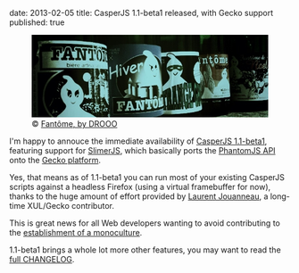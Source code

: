 date: 2013-02-05
title: CasperJS 1.1-beta1 released, with Gecko support
published: true

<figure>
    <img src="/static/code/2013/fantomes.jpg" alt="" width="660">
    <figcaption>
        © <a href="https://secure.flickr.com/photos/drooo/6946563420/">Fantôme, by DROOO</a></figcaption>
</figure>

I'm happy to annouce the immediate availability of [CasperJS 1.1-beta1](https://github.com/n1k0/casperjs/releases/tag/1.1-beta1), featuring support for [SlimerJS](http://slimerjs.org/), which basically ports the [PhantomJS API](https://github.com/ariya/phantomjs/wiki/API-Reference) onto the [Gecko platform](https://developer.mozilla.org/en-US/docs/Mozilla/Gecko).

Yes, that means as of 1.1-beta1 you can run most of your existing CasperJS scripts against a headless Firefox (using a virtual framebuffer for now), thanks to the huge amount of effort provided by [Laurent Jouanneau](http://ljouanneau.com/), a long-time XUL/Gecko contributor.

This is great news for all Web developers wanting to avoid contributing to the [establishment of a monoculture](http://www.sitepoint.com/5-reasons-to-reject-webkit-monoculture/).

1.1-beta1 brings a whole lot more other features, you may want to read the [full CHANGELOG](https://github.com/n1k0/casperjs/releases/tag/1.1-beta1).
